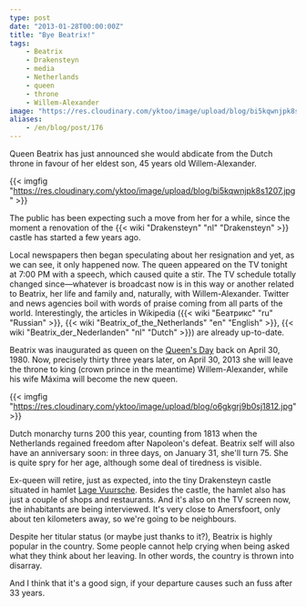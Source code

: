 ```yaml
---
type: post
date: "2013-01-28T00:00:00Z"
title: "Bye Beatrix!"
tags:
    - Beatrix
    - Drakensteyn
    - media
    - Netherlands
    - queen
    - throne
    - Willem-Alexander
image: "https://res.cloudinary.com/yktoo/image/upload/blog/bi5kqwnjpk8s1207.jpg"
aliases:
    - /en/blog/post/176
---
```


Queen Beatrix has just announced she would abdicate from the Dutch throne in favour of her eldest son, 45 years old Willem-Alexander.

{{< imgfig "https://res.cloudinary.com/yktoo/image/upload/blog/bi5kqwnjpk8s1207.jpg" >}}

The public has been expecting such a move from her for a while, since the moment a renovation of the {{< wiki "Drakensteyn" "nl" "Drakensteyn" >}} castle has started a few years ago.

<!--more-->

Local newspapers then began speculating about her resignation and yet, as we can see, it only happened now. The queen appeared on the TV tonight at 7:00 PM with a speech, which caused quite a stir. The TV schedule totally changed since—whatever is broadcast now is in this way or another related to Beatrix, her life and family and, naturally, with Willem-Alexander. Twitter and news agencies boil with words of praise coming from all parts of the world. Interestingly, the articles in Wikipedia ({{< wiki "Беатрикс" "ru" "Russian" >}}, {{< wiki "Beatrix_of_the_Netherlands" "en" "English" >}}, {{< wiki "Beatrix_der_Nederlanden" "nl" "Dutch" >}}) are already up-to-date.

Beatrix was inaugurated as queen on the [Queen's Day](ru;0153) back on April 30, 1980. Now, precisely thirty three years later, on April 30, 2013 she will leave the throne to king (crown prince in the meantime) Willem-Alexander, while his wife Máxima will become the new queen.

{{< imgfig "https://res.cloudinary.com/yktoo/image/upload/blog/o6gkgrj9b0sj1812.jpg" >}}

Dutch monarchy turns 200 this year, counting from 1813 when the Netherlands regained freedom after Napoleon's defeat. Beatrix self will also have an anniversary soon: in three days, on January 31, she'll turn 75. She is quite spry for her age, although some deal of tiredness is visible.

Ex-queen will retire, just as expected, into the tiny Drakensteyn castle situated in hamlet [Lage Vuursche](http://www.lagevuursche.com/). Besides the castle, the hamlet also has just a couple of shops and restaurants. And it's also on the TV screen now, the inhabitants are being interviewed. It's very close to Amersfoort, only about ten kilometers away, so we're going to be neighbours.

Despite her titular status (or maybe just thanks to it?), Beatrix is highly popular in the country. Some people cannot help crying when being asked what they think about her leaving. In other words, the country is thrown into disarray.

And I think that it's a good sign, if your departure causes such an fuss after 33 years.
